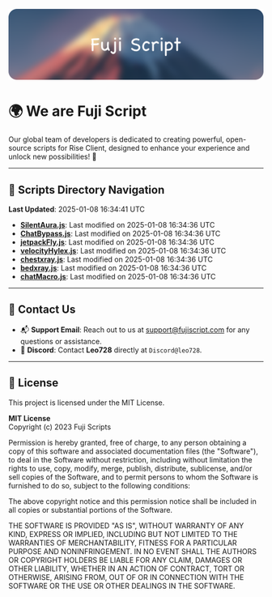 ![Banner](.github/b.webp)

# 🌍 **We are Fuji Script**

Our global team of developers is dedicated to creating powerful, open-source scripts for Rise Client, designed to enhance your experience and unlock new possibilities! 🌟

---
<!-- SCRIPTS_NAVIGATION_START -->
## 📂 **Scripts Directory Navigation**

**Last Updated**: 2025-01-08 16:34:41 UTC

- **[SilentAura.js](scripts/SilentAura.js)**: Last modified on 2025-01-08 16:34:36 UTC
- **[ChatBypass.js](scripts/ChatBypass.js)**: Last modified on 2025-01-08 16:34:36 UTC
- **[jetpackFly.js](scripts/jetpackFly.js)**: Last modified on 2025-01-08 16:34:36 UTC
- **[velocityHylex.js](scripts/velocityHylex.js)**: Last modified on 2025-01-08 16:34:36 UTC
- **[chestxray.js](scripts/chestxray.js)**: Last modified on 2025-01-08 16:34:36 UTC
- **[bedxray.js](scripts/bedxray.js)**: Last modified on 2025-01-08 16:34:36 UTC
- **[chatMacro.js](scripts/chatMacro.js)**: Last modified on 2025-01-08 16:34:36 UTC

<!-- SCRIPTS_NAVIGATION_END -->

---

## 💬 **Contact Us**  
- 📬 **Support Email**: Reach out to us at [support@fujiscript.com](mailto:support@fujiscript.com) for any questions or assistance.  
- 💬 **Discord**: Contact **Leo728** directly at `Discord@leo728`.

---

## 📜 **License**

This project is licensed under the MIT License.  

**MIT License**  
Copyright (c) 2023 Fuji Scripts  

Permission is hereby granted, free of charge, to any person obtaining a copy of this software and associated documentation files (the "Software"), to deal in the Software without restriction, including without limitation the rights to use, copy, modify, merge, publish, distribute, sublicense, and/or sell copies of the Software, and to permit persons to whom the Software is furnished to do so, subject to the following conditions:  

The above copyright notice and this permission notice shall be included in all copies or substantial portions of the Software.  

THE SOFTWARE IS PROVIDED "AS IS", WITHOUT WARRANTY OF ANY KIND, EXPRESS OR IMPLIED, INCLUDING BUT NOT LIMITED TO THE WARRANTIES OF MERCHANTABILITY, FITNESS FOR A PARTICULAR PURPOSE AND NONINFRINGEMENT. IN NO EVENT SHALL THE AUTHORS OR COPYRIGHT HOLDERS BE LIABLE FOR ANY CLAIM, DAMAGES OR OTHER LIABILITY, WHETHER IN AN ACTION OF CONTRACT, TORT OR OTHERWISE, ARISING FROM, OUT OF OR IN CONNECTION WITH THE SOFTWARE OR THE USE OR OTHER DEALINGS IN THE SOFTWARE.  
